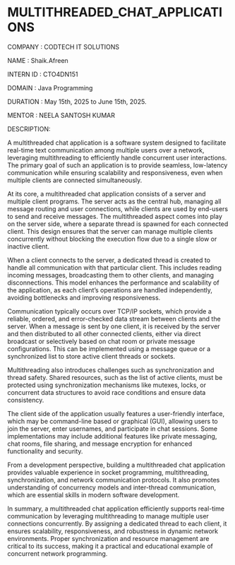 # MULTITHREADED_CHAT_APPLICATIONS

COMPANY : CODTECH IT SOLUTIONS

NAME : Shaik.Afreen

INTERN ID : CTO4DN151

DOMAIN : Java Programming

DURATION : May 15th, 2025 to June 15th, 2025.

MENTOR : NEELA SANTOSH KUMAR

DESCRIPTION:

A multithreaded chat application is a software system designed to facilitate real-time text communication among multiple users over a network, leveraging multithreading to efficiently handle concurrent user interactions. The primary goal of such an application is to provide seamless, low-latency communication while ensuring scalability and responsiveness, even when multiple clients are connected simultaneously.

At its core, a multithreaded chat application consists of a server and multiple client programs. The server acts as the central hub, managing all message routing and user connections, while clients are used by end-users to send and receive messages. The multithreaded aspect comes into play on the server side, where a separate thread is spawned for each connected client. This design ensures that the server can manage multiple clients concurrently without blocking the execution flow due to a single slow or inactive client.

When a client connects to the server, a dedicated thread is created to handle all communication with that particular client. This includes reading incoming messages, broadcasting them to other clients, and managing disconnections. This model enhances the performance and scalability of the application, as each client’s operations are handled independently, avoiding bottlenecks and improving responsiveness.

Communication typically occurs over TCP/IP sockets, which provide a reliable, ordered, and error-checked data stream between clients and the server. When a message is sent by one client, it is received by the server and then distributed to all other connected clients, either via direct broadcast or selectively based on chat room or private message configurations. This can be implemented using a message queue or a synchronized list to store active client threads or sockets.

Multithreading also introduces challenges such as synchronization and thread safety. Shared resources, such as the list of active clients, must be protected using synchronization mechanisms like mutexes, locks, or concurrent data structures to avoid race conditions and ensure data consistency.

The client side of the application usually features a user-friendly interface, which may be command-line based or graphical (GUI), allowing users to join the server, enter usernames, and participate in chat sessions. Some implementations may include additional features like private messaging, chat rooms, file sharing, and message encryption for enhanced functionality and security.

From a development perspective, building a multithreaded chat application provides valuable experience in socket programming, multithreading, synchronization, and network communication protocols. It also promotes understanding of concurrency models and inter-thread communication, which are essential skills in modern software development.

In summary, a multithreaded chat application efficiently supports real-time communication by leveraging multithreading to manage multiple user connections concurrently. By assigning a dedicated thread to each client, it ensures scalability, responsiveness, and robustness in dynamic network environments. Proper synchronization and resource management are critical to its success, making it a practical and educational example of concurrent network programming.
